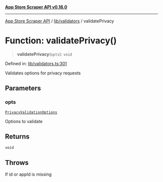 [**App Store Scraper API v0.18.0**](../../../README.md)

***

[App Store Scraper API](../../../modules.md) / [lib/validators](../README.md) / validatePrivacy

# Function: validatePrivacy()

> **validatePrivacy**(`opts`): `void`

Defined in: [lib/validators.ts:301](https://github.com/facundoolano/app-store-scraper/blob/7e1baf8350e9d5936df88e03bdbb2e2ecea26d48/lib/validators.ts#L301)

Validates options for privacy requests

## Parameters

### opts

[`PrivacyValidationOptions`](../interfaces/PrivacyValidationOptions.md)

Options to validate

## Returns

`void`

## Throws

If id or appId is missing

